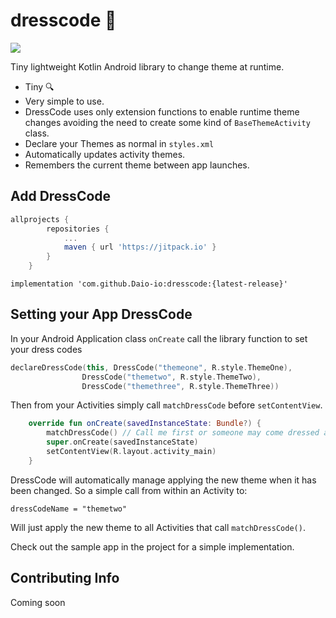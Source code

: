 # dresscode 👔 
[![](https://jitpack.io/v/Daio-io/dresscode.svg)](https://jitpack.io/#Daio-io/dresscode)

Tiny lightweight Kotlin Android library to change theme at runtime. 

- Tiny 🔍
- Very simple to use. 
- DressCode uses only extension functions to enable runtime theme changes avoiding the need to create some kind of `BaseThemeActivity` class.
- Declare your Themes as normal in `styles.xml`
- Automatically updates activity themes.
- Remembers the current theme between app launches.

## Add DressCode

```groovy
allprojects {
		repositories {
			...
			maven { url 'https://jitpack.io' }
		}
	}
```

`implementation 'com.github.Daio-io:dresscode:{latest-release}'`

## Setting your App DressCode

In your Android Application class `onCreate` call the library function to set your dress codes 

```kotlin
declareDressCode(this, DressCode("themeone", R.style.ThemeOne),
                DressCode("themetwo", R.style.ThemeTwo),
                DressCode("themethree", R.style.ThemeThree))
```

Then from your Activities simply call `matchDressCode` before `setContentView`.

```kotlin
    override fun onCreate(savedInstanceState: Bundle?) {
        matchDressCode() // Call me first or someone may come dressed as a 🤡 
        super.onCreate(savedInstanceState)
        setContentView(R.layout.activity_main)
    }
```
DressCode will automatically manage applying the new theme when it has been changed. So a simple call from within an Activity to:

`dressCodeName = "themetwo"`

Will just apply the new theme to all Activities that call `matchDressCode()`.

Check out the sample app in the project for a simple implementation.

## Contributing Info 
Coming soon


